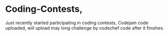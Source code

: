 # Coding-Contests,
Just recently started participating in coding contests,
Codejam code uploaded,
will upload may long challenge by codechef code after it finsihes 
